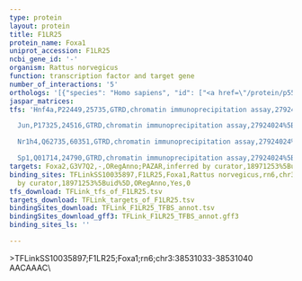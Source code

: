 ```yaml
---
type: protein
layout: protein
title: F1LR25
protein_name: Foxa1
uniprot_accession: F1LR25
ncbi_gene_id: '-'
organism: Rattus norvegicus
function: transcription factor and target gene
number_of_interactions: '5'
orthologs: '[{"species": "Homo sapiens", "id": ["<a href=\"/protein/p55317\">P55317</a>"]}, {"species": "Danio rerio", "id": ["<a href=\"/protein/q6p0c9\">Q6P0C9</a>"]}, {"species": "Mus musculus", "id": ["<a href=\"/protein/p35582\">P35582</a>"]}]'
jaspar_matrices: 
tfs: 'Hnf4a,P22449,25735,GTRD,chromatin immunoprecipitation assay,27924024%5Buid%5D,No

  Jun,P17325,24516,GTRD,chromatin immunoprecipitation assay,27924024%5Buid%5D,No

  Nr1h4,Q62735,60351,GTRD,chromatin immunoprecipitation assay,27924024%5Buid%5D,No

  Sp1,Q01714,24790,GTRD,chromatin immunoprecipitation assay,27924024%5Buid%5D,No'
targets: Foxa2,G3V7Q2,-,ORegAnno;PAZAR,inferred by curator,18971253%5Buid%5D+OR+26578589%5Buid%5D,No
binding_sites: TFLinkSS10035897,F1LR25,Foxa1,Rattus norvegicus,rn6,chr3,38531033,38531040,-,rn6&position=chr3:38531033-38531040,inferred
  by curator,18971253%5Buid%5D,ORegAnno,Yes,0
tfs_download: TFLink_tfs_of_F1LR25.tsv
targets_download: TFLink_targets_of_F1LR25.tsv
bindingSites_download: TFLink_F1LR25_TFBS_annot.tsv
bindingSites_download_gff3: TFLink_F1LR25_TFBS_annot.gff3
binding_sites_ls: ''

---
```

\>TFLinkSS10035897;F1LR25;Foxa1;rn6;chr3:38531033-38531040\AACAAAC\